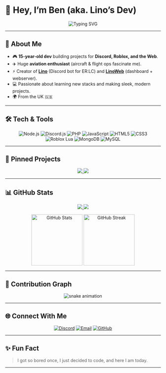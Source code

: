 # 👋 Hey, I’m Ben (aka. Lino’s Dev)  

<p align="center">
  <img src="https://readme-typing-svg.herokuapp.com?color=00BFFF&size=25&center=true&vCenter=true&lines=Full-Stack+Developer;Discord+Bot+Developer;Roblox+Scripter;Web+Designer;Always+Building+Cool+Stuff" alt="Typing SVG">
</p>  

---

## 🚀 About Me  
- 🎮 **15-year-old dev** building projects for **Discord, Roblox, and the Web**.  
- ✈️ Huge **aviation enthusiast** (aircraft & flight ops fascinate me).  
- ⚡ Creator of **[Lino](https://github.com/LinoERLC/LinoBot)** (Discord bot for ER:LC) and **[LinoWeb](https://github.com/LinoERLC/LinoWeb)** (dashboard + webserver).  
- 💻 Passionate about learning new stacks and making sleek, modern projects.  
- 🌍 From the UK 🇬🇧  

---

## 🛠️ Tech & Tools  

<p align="center">
  <img src="https://img.shields.io/badge/Node.js-43853D?logo=node.js&logoColor=white" alt="Node.js">
  <img src="https://img.shields.io/badge/Discord.js-5865F2?logo=discord&logoColor=white" alt="Discord.js">
  <img src="https://img.shields.io/badge/PHP-777BB4?logo=php&logoColor=white" alt="PHP">
  <img src="https://img.shields.io/badge/JavaScript-F7DF1E?logo=javascript&logoColor=black" alt="JavaScript">
  <img src="https://img.shields.io/badge/HTML5-E34F26?logo=html5&logoColor=white" alt="HTML5">
  <img src="https://img.shields.io/badge/CSS3-1572B6?logo=css3&logoColor=white" alt="CSS3">
  <img src="https://img.shields.io/badge/Roblox-LUA-FF0000?logo=lua&logoColor=white" alt="Roblox Lua">
  <img src="https://img.shields.io/badge/MongoDB-4EA94B?logo=mongodb&logoColor=white" alt="MongoDB">
  <img src="https://img.shields.io/badge/MySQL-4479A1?logo=mysql&logoColor=white" alt="MySQL">
</p>  

---

## 📌 Pinned Projects  

<p align="center">
  <a href="https://github.com/LinoERLC/LinoBot">
    <img src="https://github-readme-stats.vercel.app/api/pin/?username=LinoERLC&repo=LinoBot&theme=tokyonight&hide_border=true" />
  </a>
  <a href="https://github.com/LinoERLC/LinoWeb">
    <img src="https://github-readme-stats.vercel.app/api/pin/?username=LinoERLC&repo=LinoWeb&theme=tokyonight&hide_border=true" />
  </a>
</p>  

---

## 📊 GitHub Stats  

<p align="center">
  <a href="https://github.com/LinoERLC/LinoBot">
    <img src="https://github-readme-stats.vercel.app/api/pin/?username=LinoERLC&repo=LinoBot&theme=tokyonight&hide_border=true" />
  </a>
  <a href="https://github.com/LinoERLC/LinoWeb">
    <img src="https://github-readme-stats.vercel.app/api/pin/?username=LinoERLC&repo=LinoWeb&theme=tokyonight&hide_border=true" />
  </a>
</p>  

<p align="center">
  <img src="https://github-readme-stats.vercel.app/api?username=mrdiploben&show_icons=true&theme=tokyonight&hide_border=true" alt="GitHub Stats" height="165">
  <img src="https://github-readme-streak-stats.herokuapp.com?user=mrdiploben&theme=tokyonight&hide_border=true" alt="GitHub Streak" height="165">
</p>  

---

## 🐍 Contribution Graph  

<p align="center">
  <img src="https://raw.githubusercontent.com/mrdiploben/mrdiploben/output/github-contribution-grid-snake-dark.svg" alt="snake animation" />
</p>  

---

## 🌐 Connect With Me  
<p align="center">
  <a href="https://discord.com/users/865599256847843338"><img src="https://img.shields.io/badge/Discord-5865F2?logo=discord&logoColor=white" alt="Discord"></a>
  <a href="mailto:mrdiploben@gmail.com"><img src="https://img.shields.io/badge/Email-D14836?logo=gmail&logoColor=white" alt="Email"></a>
  <a href="https://github.com/mrdiploben"><img src="https://img.shields.io/badge/GitHub-100000?logo=github&logoColor=white" alt="GitHub"></a>
</p>  

---

## ✨ Fun Fact  
> I got so bored once, I just decided to code, and here I am today.

---
